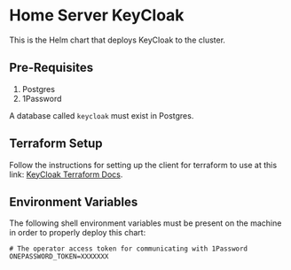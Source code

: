# Home Server KeyCloak

This is the Helm chart that deploys KeyCloak to the cluster.

## Pre-Requisites

1. Postgres
2. 1Password

A database called `keycloak` must exist in Postgres.

## Terraform Setup

Follow the instructions for setting up the client for terraform to use at this link: [KeyCloak Terraform Docs](https://registry.terraform.io/providers/mrparkers/keycloak/latest/docs).

## Environment Variables

The following shell environment variables must be present on the machine in order to properly deploy this chart:

```
# The operator access token for communicating with 1Password
ONEPASSWORD_TOKEN=XXXXXXX
```